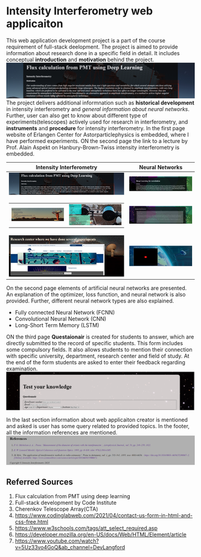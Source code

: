 # Intensity Interferometry web applicaiton

This web application development project is a part of the course requirement of full-stack deelopment. The project is aimed to provide information about research done in a specific field in detail. It includes conceptual __introduction__ and __motivation__ behind the project.
![alt text](css/img-1.png)
The project delivers additional informnation such as __historical development__ in intensity interferometry and _general information about neural networks_. Further, user can also get to know about different type of experiments(telescopes) actively used for research in interferometry, and __instruments__ and __procedure__ for intensity interferometry.
In the first page website of Erlangen Center for Astorparticlephysics is embedded, where I have performed experiments. ON the second page the link to a lecture by Prof. Alain Aspekt on Hanbury-Brown-Twiss intensity interferometry is embedded.

| Intensity Interferometry | Neural Networks |
| --- | --- |
| ![alt text](css/img-1.png) | ![alt text](css/img-2.png) |
|<table><tr><td>![alt text](css/img-4.png)</td>  <td>![alt text](css/img-3.png)</td></tr></table> | ![alt text](css/img-5.png) |
| ![alt text](css/img-7.png) | ![alt text](css/img-8.png) |

On the second page elements of artificial neural networks are presented. An explanation of the optimizer, loss function, and neural network is also provided. Further, different neural network types are also explained.
- Fully connected Neural Network (FCNN)
- Convolutional Neural Network (CNN)
- Long-Short Term Memory (LSTM)

ON the third page __Questaionair__ is created for students to answer, which are directly submitted to the record of specific students.
This form includes some compulsory fields. It also allows students to mention their connection with specific university, department, research center and field of study. At the end of the form students are asked to enter their feedback regarding examination.
![alt text](css/img-6.png)

In the last section information about web applicaiton creator is mentioned and asked is user has some query related to provided topics. In the footer, all the information references are mentioned.
![alt text](css/img-9.png)

## Referred Sources
1. Flux calculation from PMT using deep learning
2. Full-stack development by Code Institute
3. Cherenkov Telescope Array(CTA)
4. https://www.codinglabweb.com/2021/04/contact-us-form-in-html-and-css-free.html
5. https://www.w3schools.com/tags/att_select_required.asp
6. https://developer.mozilla.org/en-US/docs/Web/HTML/Element/article
7. https://www.youtube.com/watch?v=5Uz33vo4GoQ&ab_channel=DevLangford

